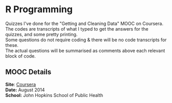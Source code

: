 # R Programming

Quizzes I've done for the "Getting and Cleaning Data" MOOC on Coursera.  
The codes are transcripts of what I typed to get the answers for the quizzes, and some pretty printing.  
Some questions do not require coding & there will be no code transcripts for these.  
The actual questions will be summarised as comments above each relevant block of code.  

## MOOC Details
__Site__: [Coursera](https://www.coursera.org/course/getdata)  
__Date:__ August 2014  
__School:__ John Hopkins School of Public Health  